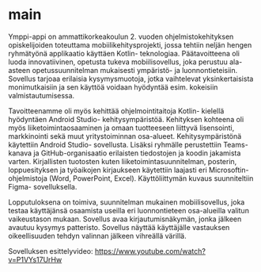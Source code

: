 # main
Ymppi-appi on ammattikorkeakoulun 2. vuoden ohjelmistokehityksen opiskelijoiden toteuttama mobiilikehitysprojekti, jossa tehtiin neljän hengen ryhmätyönä applikaatio käyttäen Kotlin- teknologiaa. Päätavoitteena oli luoda innovatiivinen, opetusta tukeva mobiilisovellus, joka perustuu ala-asteen opetussuunnitelman mukaisesti ympäristö- ja luonnontieteisiin. Sovellus tarjoaa erilaisia kysymysmuotoja, jotka vaihtelevat yksinkertaisista monimutkaisiin ja sen käyttöä voidaan hyödyntää esim. kokeisiin valmistautumisessa. 

Tavoitteenamme oli myös kehittää ohjelmointitaitoja Kotlin- kielellä hyödyntäen Android Studio- kehitysympäristöä. Kehityksen kohteena oli myös liiketoimintaosaaminen ja omaan tuotteeseen liittyvä lisensointi, markkinointi sekä muut yritystoiminnan osa-alueet.
Kehitysympäristönä käytettiin Android Studio- sovellusta. Lisäksi ryhmälle perustettiin Teams-kanava ja GitHub-organisaatio erilaisten tiedostojen ja koodin jakamista varten. Kirjallisten tuotosten kuten liiketoimintasuunnitelman, posterin, loppuesityksen ja työaikojen kirjaukseen käytettiin laajasti eri Microsoftin- ohjelmistoja (Word, PowerPoint, Excel). Käyttöliittymän kuvaus suunniteltiin Figma- sovelluksella.

Lopputuloksena on toimiva, suunnitelman mukainen mobiilisovellus, joka testaa käyttäjänsä osaamista useilla eri luonnontieteen osa-alueilla valitun vaikeustason mukaan. Sovellus avaa kirjautumisnäkymän, jonka jälkeen avautuu kysymys patteristo. Sovellus näyttää käyttäjälle vastauksen oikeellisuuden tehdyn valinnan jälkeen vihreällä värillä.

Sovelluksen esittelyvideo:
https://www.youtube.com/watch?v=P1VYs17UrHw
